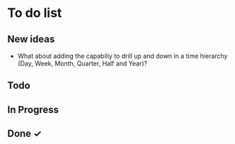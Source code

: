 # To do list 

## New ideas

- What about adding the capabiliy to drill up and down in a time hierarchy (Day, Week, Month, Quarter, Half and Year)?

## Todo


## In Progress


## Done ✓
